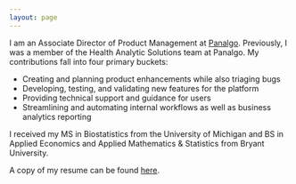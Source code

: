 ```yaml
---
layout: page
---
```


I am an Associate Director of Product Management at [Panalgo](https://panalgo.com/). Previously, I was a member of the Health Analytic Solutions team at Panalgo. My contributions fall into four primary buckets:

- Creating and planning product enhancements while also triaging bugs
- Developing, testing, and validating new features for the platform
- Providing technical support and guidance for users
- Streamlining and automating internal workflows as well as business analytics reporting

I received my MS in Biostatistics from the University of Michigan and BS in Applied Economics and Applied Mathematics &amp; Statistics from Bryant University.

A copy of my resume can be found [here](/assets/res.pdf).
